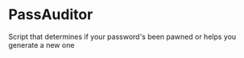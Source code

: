 # PassAuditor
Script that determines if your password's been pawned or helps you generate a new one
